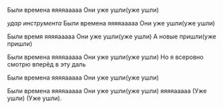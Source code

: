 Были времена яяяяааааа
Они уже ушли(уже ушли)

*удар инструмента*
Были времена яяяяааааа
Они уже ушли(уже ушли)

Были время яяяяааааа
Они уже ушли(уже ушли)
А новые пришли(уже пришли)

Были времена яяяяааааа
Они уже ушли(уже ушли)
Но я всеровно смотрю вперёд в эту даль

Были времена яяяяааааа
Они уже ушли(уже ушли)

Были времена яяяяааааа
Они уже ушли(уже ушли) яяяяааааа
(Уже ушли)
(Уже ушли). 
